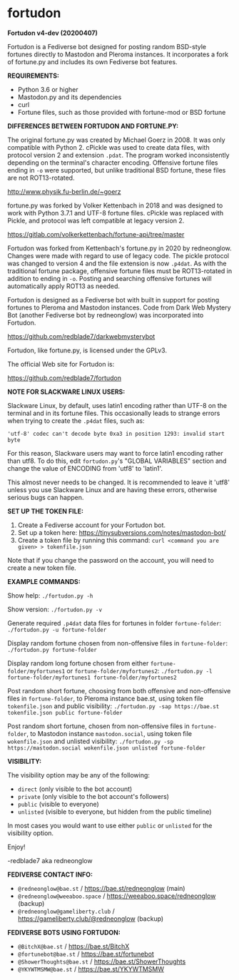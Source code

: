 # fortudon

**Fortudon v4-dev (20200407)**

Fortudon is a Fediverse bot designed for posting random BSD-style fortunes
directly to Mastodon and Pleroma instances. It incorporates a fork of 
fortune.py and includes its own Fediverse bot features.

**REQUIREMENTS:**

* Python 3.6 or higher
* Mastodon.py and its dependencies
* curl
* Fortune files, such as those provided with fortune-mod or BSD fortune

**DIFFERENCES BETWEEN FORTUDON AND FORTUNE.PY:**

The original fortune.py was created by Michael Goerz in 2008. It was only
compatible with Python 2. cPickle was used to create data files, with 
protocol version 2 and extension `.pdat`. The program worked inconsistently
depending on the terminal's character encoding. Offensive fortune files
ending in `-o` were supported, but unlike traditional BSD fortune, these files
are not ROT13-rotated.

http://www.physik.fu-berlin.de/~goerz

fortune.py was forked by Volker Kettenbach in 2018 and was designed to work
with Python 3.7.1 and UTF-8 fortune files. cPickle was replaced with Pickle,
and protocol was left compatible at legacy version 2.

https://gitlab.com/volkerkettenbach/fortune-api/tree/master

Fortudon was forked from Kettenbach's fortune.py in 2020 by redneonglow.
Changes were made with regard to use of legacy code. The pickle protocol
was changed to version 4 and the file extension is now `.p4dat`. As with the
traditional fortune package, offensive fortune files must be ROT13-rotated in
addition to ending in `-o`. Posting and searching offensive fortunes will
automatically apply ROT13 as needed.

Fortudon is designed as a Fediverse bot with built in support for posting
fortunes to Pleroma and Mastodon instances. Code from Dark Web Mystery Bot
(another Fediverse bot by redneonglow) was incorporated into Fortudon.

https://github.com/redblade7/darkwebmysterybot

Fortudon, like fortune.py, is licensed under the GPLv3.

The official Web site for Fortudon is:

https://github.com/redblade7/fortudon

**NOTE FOR SLACKWARE LINUX USERS:**

Slackware Linux, by default, uses latin1 encoding rather than UTF-8 on the terminal and in its fortune files. This occasionally leads to strange errors when trying to create the `.p4dat` files, such as:

`'utf-8' codec can't decode byte 0xa3 in position 1293: invalid start byte`

For this reason, Slackware users may want to force latin1 encoding rather than
utf8. To do this, edit `fortudon.py`'s "GLOBAL VARIABLES" section and change
the value of ENCODING from 'utf8' to 'latin1'.

This almost never needs to be changed. It is recommended to leave it 'utf8'
unless you use Slackware Linux and are having these errors, otherwise serious
bugs can happen.

**SET UP THE TOKEN FILE:**

1. Create a Fediverse account for your Fortudon bot.
2. Set up a token here: https://tinysubversions.com/notes/mastodon-bot/
3. Create a token file by running this command:
   `curl <command you are given> > tokenfile.json`

Note that if you change the password on the account, you will need to create a new token file.

**EXAMPLE COMMANDS:**

Show help: `./fortudon.py -h`

Show version: `./fortudon.py -v`

Generate required `.p4dat` data files for fortunes in folder `fortune-folder`: `./fortudon.py -u fortune-folder`

Display random fortune chosen from non-offensive files in `fortune-folder`: `./fortudon.py fortune-folder`

Display random long fortune chosen from either `fortune-folder/myfortunes1` or `fortune-folder/myfortunes2`: `./fortudon.py -l fortune-folder/myfortunes1 fortune-folder/myfortunes2`

Post random short fortune, choosing from both offensive and non-offensive files in `fortune-folder`, to Pleroma instance bae.st, using token file `tokenfile.json` and public visibility: `./fortudon.py -sap https://bae.st tokenfile.json public fortune-folder`

Post random short fortune, chosen from non-offensive files in `fortune-folder`, to Mastodon instance `mastodon.social`, using token file `wokenfile.json` and unlisted visibility: `./fortudon.py -sp https://mastodon.social wokenfile.json unlisted fortune-folder`

**VISIBILITY:**

The visibility option may be any of the following:

* `direct` (only visible to the bot account)
* `private` (only visible to the bot account's followers)
* `public` (visible to everyone)
* `unlisted` (visible to everyone, but hidden from the public timeline)

In most cases you would want to use either `public` or `unlisted` for the visibility option.

Enjoy!

-redblade7 aka redneonglow

**FEDIVERSE CONTACT INFO:**

* `@redneonglow@bae.st` / https://bae.st/redneonglow (main)
* `@redneonglow@weeaboo.space` / https://weeaboo.space/redneonglow (backup)
* `@redneonglow@gameliberty.club` / https://gameliberty.club/@redneonglow (backup)

**FEDIVERSE BOTS USING FORTUDON:**

* `@BitchX@bae.st` / https://bae.st/BitchX
* `@fortunebot@bae.st` / https://bae.st/fortunebot
* `@ShowerThoughts@bae.st` / https://bae.st/ShowerThoughts
* `@YKYWTMSMW@bae.st` / https://bae.st/YKYWTMSMW
